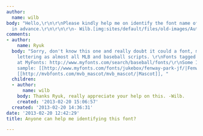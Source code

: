 ```yaml
---
author:
  name: wilb
body: "Hello,\r\n\r\nPlease kindly help me on identify the font name of this name.\r\nThanks
  in advance.\r\n\r\n\r\n- Wilb.[img:sites/default/files/old-images/Authentic_4406.jpg]"
comments:
- author:
    name: Ryuk
  body: "Sorry, don't know this one and really doubt it could a font, more a custom
    lettering as almost all MLB and baseball scripts. \r\nFonts tagged as \"baseball\"
    at MyFonts: http://www.myfonts.com/search/baseball/fonts/\r\nSome I like for your
    sample: [[http://www.myfonts.com/fonts/jukebox/fenway-park-jf/|Fenway Park]],
    [[http://mvbfonts.com/mvb_mascot/mvb_mascot/|Mascot]], "
  children:
  - author:
      name: wilb
    body: Thanks Ryuk, really appreciate your help on this. -Wilb.
    created: '2013-02-20 15:06:57'
  created: '2013-02-20 14:36:31'
date: '2013-02-20 12:42:29'
title: Anyone can help me identifying this font?

---
```

